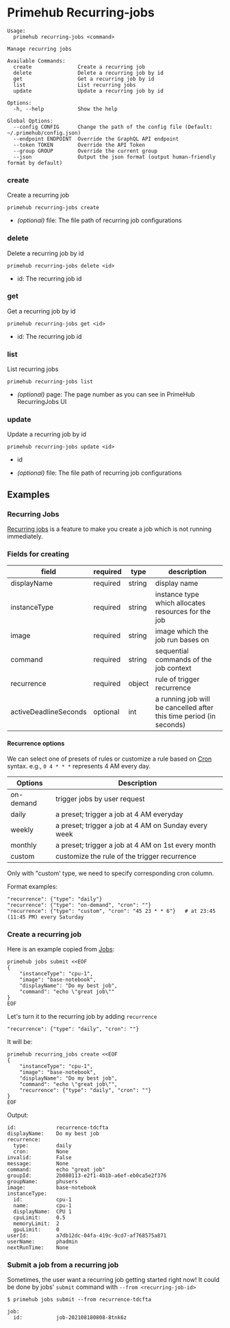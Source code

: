 
# Primehub Recurring-jobs

```
Usage: 
  primehub recurring-jobs <command>

Manage recurring jobs

Available Commands:
  create               Create a recurring job
  delete               Delete a recurring job by id
  get                  Get a recurring job by id
  list                 List recurring jobs
  update               Update a recurring job by id

Options:
  -h, --help           Show the help

Global Options:
  --config CONFIG      Change the path of the config file (Default: ~/.primehub/config.json)
  --endpoint ENDPOINT  Override the GraphQL API endpoint
  --token TOKEN        Override the API Token
  --group GROUP        Override the current group
  --json               Output the json format (output human-friendly format by default)

```


### create

Create a recurring job


```
primehub recurring-jobs create
```
 

* *(optional)* file: The file path of recurring job configurations




### delete

Delete a recurring job by id


```
primehub recurring-jobs delete <id>
```

* id: The recurring job id
 




### get

Get a recurring job by id


```
primehub recurring-jobs get <id>
```

* id: The recurring job id
 




### list

List recurring jobs


```
primehub recurring-jobs list
```
 

* *(optional)* page: The page number as you can see in PrimeHub RecurringJobs UI




### update

Update a recurring job by id


```
primehub recurring-jobs update <id>
```

* id
 

* *(optional)* file: The file path of recurring job configurations



 

## Examples

### Recurring Jobs
[Recurring jobs](https://docs.primehub.io/docs/job-scheduling-feature)
is a feature to make you create a job which is not running immediately.

### Fields for creating

| field | required | type | description |
| --- | --- | --- | --- |
| displayName | required | string | display name |
| instanceType | required | string | instance type which allocates resources for the job |
| image | required | string | image which the job run bases on |
| command | required | string | sequential commands of the job context |
| recurrence | required | object | rule of trigger recurrence |
| activeDeadlineSeconds | optional | int | a running job will be cancelled after this time period (in seconds) |

#### Recurrence options
We can select one of presets of rules or customize a rule based on [Cron](https://en.wikipedia.org/wiki/Cron) syntax.
e.g., `0 4 * * *` represents 4 AM every day.

| Options	| Description |
| --- | --- |
| on-demand | trigger jobs by user request |
| daily | a preset; trigger a job at 4 AM everyday |
| weekly | a preset; trigger a job at 4 AM on Sunday every week |
| monthly | a preset; trigger a job at 4 AM on 1st every month |
| custom |	customize the rule of the trigger recurrence |

Only with "custom' type, we need to specify corresponding cron column.

Format examples:
```
"recurrence": {"type": "daily"}
"recurrence": {"type": "on-demand", "cron": ""}
"recurrence": {"type": "custom", "cron": "45 23 * * 6"}   # at 23:45 (11:45 PM) every Saturday
```

### Create a recurring job

Here is an example copied from [Jobs](jobs.md):

```
primehub jobs submit <<EOF
{
    "instanceType": "cpu-1",
    "image": "base-notebook",
    "displayName": "Do my best job",
    "command": "echo \"great job\""
}
EOF
```

Let's turn it to the recurring job by adding `recurrence`

```
"recurrence": {"type": "daily", "cron": ""}
```

It will be:

```
primehub recurring_jobs create <<EOF
{
    "instanceType": "cpu-1",
    "image": "base-notebook",
    "displayName": "Do my best job",
    "command": "echo \"great job\"",
    "recurrence": {"type": "daily", "cron": ""}
}
EOF
```

Output:

```
id:             recurrence-tdcfta
displayName:    Do my best job
recurrence:
  type:         daily
  cron:         None
invalid:        False
message:        None
command:        echo "great job"
groupId:        2b080113-e2f1-4b1b-a6ef-eb0ca5e2f376
groupName:      phusers
image:          base-notebook
instanceType:
  id:           cpu-1
  name:         cpu-1
  displayName:  CPU 1
  cpuLimit:     0.5
  memoryLimit:  2
  gpuLimit:     0
userId:         a7db12dc-04fa-419c-9cd7-af768575a871
userName:       phadmin
nextRunTime:    None
```

### Submit a job from a recurring job

Sometimes, the user want a recurring job getting started right now! It could be done by jobs' `submit` command
with `--from <recurring-job-id>`

```
$ primehub jobs submit --from recurrence-tdcfta
```
```
job:
  id:           job-202108180808-8tnk6z
```